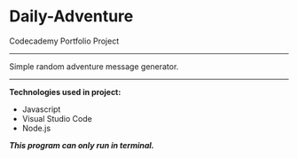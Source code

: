# Daily-Adventure
Codecademy Portfolio Project
***
Simple random adventure message generator.
***
**Technologies used in project:**
* Javascript
* Visual Studio Code
* Node.js

_**This program can only run in terminal.**_
